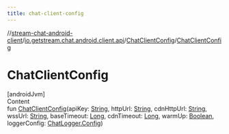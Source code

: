 ```yaml
---
title: chat-client-config
---
```

//[stream-chat-android-client](../../../index.md)/[io.getstream.chat.android.client.api](../index.md)/[ChatClientConfig](index.md)/[ChatClientConfig](ChatClientConfig.md)



# ChatClientConfig  
[androidJvm]  
Content  
fun [ChatClientConfig](ChatClientConfig.md)(apiKey: [String](https://kotlinlang.org/api/latest/jvm/stdlib/kotlin/-string/index.html), httpUrl: [String](https://kotlinlang.org/api/latest/jvm/stdlib/kotlin/-string/index.html), cdnHttpUrl: [String](https://kotlinlang.org/api/latest/jvm/stdlib/kotlin/-string/index.html), wssUrl: [String](https://kotlinlang.org/api/latest/jvm/stdlib/kotlin/-string/index.html), baseTimeout: [Long](https://kotlinlang.org/api/latest/jvm/stdlib/kotlin/-long/index.html), cdnTimeout: [Long](https://kotlinlang.org/api/latest/jvm/stdlib/kotlin/-long/index.html), warmUp: [Boolean](https://kotlinlang.org/api/latest/jvm/stdlib/kotlin/-boolean/index.html), loggerConfig: [ChatLogger.Config](../../io.getstream.chat.android.client.logger/ChatLogger/Config/index.md))  



